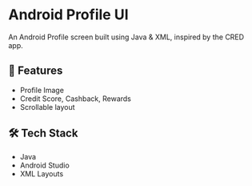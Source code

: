 # Android Profile UI

An Android Profile screen built using Java & XML, inspired by the CRED app.



## 📌 Features
- Profile Image
- Credit Score, Cashback, Rewards
- Scrollable layout

## 🛠 Tech Stack
- Java
- Android Studio
- XML Layouts
